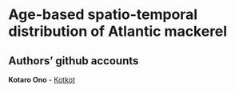 Age-based spatio-temporal distribution of Atlantic mackerel
================

## Authors’ github accounts

**Kotaro Ono** - [Kotkot](https://github.com/kotkot)

